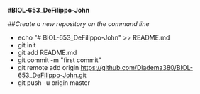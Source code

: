 **#BIOL-653_DeFilippo-John**

_##Create a new repository on the command line_

* echo "# BIOL-653_DeFilippo-John" >> README.md   
* git init   
* git add README.md   
* git commit -m "first commit"   
* git remote add origin https://github.com/Diadema380/BIOL-653_DeFilippo-John.git   
* git push -u origin master   
